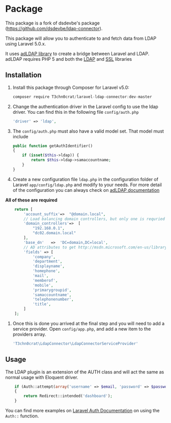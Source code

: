 # Package
This package is a fork of dsdevbe's package (https://github.com/dsdevbe/ldap-connector).

This package will allow you to authenticate to and fetch data from LDAP using Laravel 5.0.x.

It uses [adLDAP library](https://github.com/adldap/adLDAP) to create a bridge between Laravel and LDAP.  adLDAP requires PHP 5 and both the [LDAP](http://php.net/ldap) and [SSL](http://php.net/openssl) libraries

## Installation
1. Install this package through Composer for Laravel v5.0:
    ```js
    composer require T3chn0crat/laravel-ldap-connector:dev-master
    ```

1. Change the authentication driver in the Laravel config to use the ldap driver. You can find this in the following file `config/auth.php`

    ```php
    'driver' => 'ldap',
    ```

1. The `config/auth.php` must also have a valid model set.  That model must include

    ```php
    public function getAuthIdentifier()
    {
        if (isset($this->ldap)) {
            return $this->ldap->samaccountname;
        }
    }
    ```

1. Create a new configuration file `ldap.php` in the configuration folder of Laravel `app/config/ldap.php` and modify to your needs. For more detail of the configuration you can always check on [adLDAP documentation](http://adldap.sourceforge.net/wiki/doku.php?id=documentation_configuration)

**All of these are required**
    
```php
    return [
    	'account_suffix'=>  "@domain.local",
        // Load balancing domain controllers, but only one is requried
    	'domain_controllers'=>  [
            "192.168.0.1", 
            "dc02.domain.local"
        ],
    	'base_dn'   =>  'DC=domain,DC=local',
        // AD attributes to get http://msdn.microsoft.com/en-us/library/windows/desktop/ms675090%28v=vs.85%29.aspx
        'fields' => [
            'company',
            'department',
            'displayname',
            'homephone',
            'mail',
            'memberof',
            'mobile',
            'primarygroupid',
            'samaccountname',
            'telephonenumber',
            'title',
        ]
    ];
```

1. Once this is done you arrived at the final step and you will need to add a service provider. Open `config/app.php`, and add a new item to the providers array.

	```php
	'T3chn0crat\LdapConnector\LdapConnectorServiceProvider'
	```

## Usage
The LDAP plugin is an extension of the AUTH class and will act the same as normal usage with Eloquent driver.


```php
    if (Auth::attempt(array('username' => $email, 'password' => $password)))
    {
        return Redirect::intended('dashboard');
    }
```


You can find more examples on [Laravel Auth Documentation](http://laravel.com/docs/master/authentication) on using the `Auth::` function.
